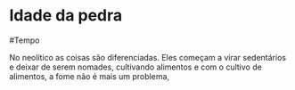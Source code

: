 # Idade da pedra
#Tempo 

No neolítico as coisas são diferenciadas. Eles começam a virar sedentários e deixar de serem nomades, cultivando alimentos e com o cultivo de alimentos, a fome não é mais um problema, 
